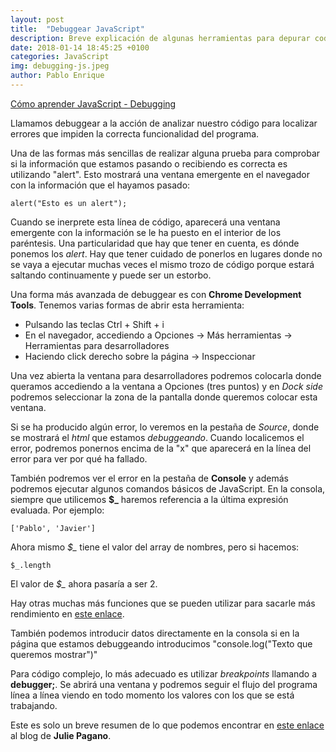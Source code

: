 ```yaml
---
layout: post
title:  "Debuggear JavaScript"
description: Breve explicación de algunas herramientas para depurar codigo JS
date: 2018-01-14 18:45:25 +0100
categories: JavaScript
img: debugging-js.jpeg
author: Pablo Enrique
---
```

[Cómo aprender JavaScript - Debugging](http://mentoringjs.com/)

Llamamos debuggear a la acción de analizar nuestro código para localizar errores que impiden la correcta funcionalidad del programa.

Una de las formas más sencillas de realizar alguna prueba para comprobar si la información que estamos pasando o recibiendo es correcta es utilizando "alert". Esto mostrará una ventana emergente en el navegador con la información que el hayamos pasado:

`alert("Esto es un alert");`

Cuando se inerprete esta línea de código, aparecerá una ventana emergente con la información se le ha puesto en el interior de los paréntesis.
Una particularidad que hay que tener en cuenta, es dónde ponemos los *alert*. Hay que tener cuidado de ponerlos en lugares donde no se vaya a ejecutar muchas veces el mismo trozo de código porque estará saltando continuamente y puede ser un estorbo.

Una forma más avanzada de debuggear es con **Chrome Development Tools**. Tenemos varias formas de abrir esta herramienta:

- Pulsando las teclas Ctrl + Shift + i
- En el navegador, accediendo a Opciones -> Más herramientas -> Herramientas para desarrolladores
- Haciendo click derecho sobre la página -> Inspeccionar

Una vez abierta la ventana para desarrolladores podremos colocarla donde queramos accediendo a la ventana a Opciones (tres puntos) y en *Dock side* podremos seleccionar la zona de la pantalla donde queremos colocar esta ventana.

Si se ha producido algún error, lo veremos en la pestaña de *Source*, donde se mostrará el *html* que estamos *debuggeando*. Cuando localicemos el error, podremos ponernos encima de la "x" que aparecerá en la línea del error para ver por qué ha fallado.

También podremos ver el error en la pestaña de **Console** y además podremos ejecutar algunos comandos básicos de JavaScript.
En la consola, siempre que utilicemos **$_** haremos referencia a la última expresión evaluada. Por ejemplo:

`['Pablo', 'Javier']`

Ahora mismo *$_* tiene el valor del array de nombres, pero si hacemos:

`$_.length`

El valor de *$_* ahora pasaría a ser 2.

Hay otras muchas más funciones que se pueden utilizar para sacarle más rendimiento en [este enlace](https://developers.google.com/web/tools/chrome-devtools/console/command-line-reference?utm_source=dcc&utm_medium=redirect&utm_campaign=2016q3).

También podemos introducir datos directamente en la consola si en la página que estamos debuggeando introducimos "console.log("Texto que queremos mostrar")"

Para código complejo, lo más adecuado es utilizar *breakpoints* llamando a **debugger;**.
Se abrirá una ventana y podremos seguir el flujo del programa línea a línea viendo en todo momento los valores con los que se está trabajando.

Este es solo un breve resumen de lo que podemos encontrar en [este enlace](http://juliepagano.com/blog/2014/05/18/javascript-debugging-for-beginners/) al blog de **Julie Pagano**.